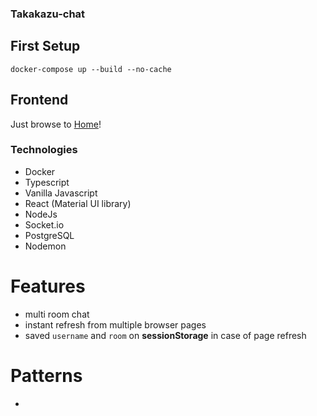 ### Takakazu-chat

## First Setup 

```shell
docker-compose up --build --no-cache
```

## Frontend
Just browse to [Home](http://localhost:3000)!

### Technologies
- Docker
- Typescript
- Vanilla Javascript
- React (Material UI library)
- NodeJs
- Socket.io 
- PostgreSQL
- Nodemon

# Features
- multi room chat
- instant refresh from multiple browser pages
- saved `username` and `room` on **sessionStorage** in case of page refresh


# Patterns
- 
